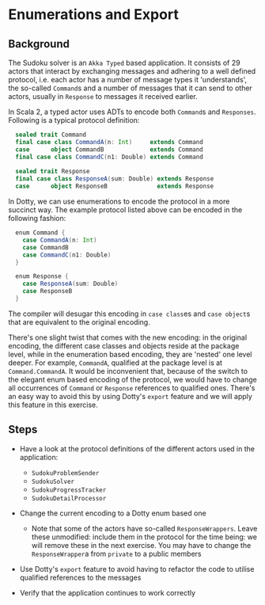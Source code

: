 # Enumerations and Export

## Background

The Sudoku solver is an `Akka Typed` based application. It consists of 29 actors
that interact by exchanging messages and adhering to a well defined protocol,
i.e. each actor has a number of message types it 'understands', the so-called
`Command`s and a number of messages that it can send to other actors, usually in
`Response` to messages it received earlier.

In Scala 2, a typed actor uses ADTs to encode both `Command`s and `Responses`.
Following is a typical protocol definition:

```scala
  sealed trait Command
  final case class CommandA(n: Int)     extends Command
  case      object CommandB             extends Command
  final case class CommandC(n1: Double) extends Command
  
  sealed trait Response
  final case class ResponseA(sum: Double) extends Response
  case      object ResponseB              extends Response
```

In Dotty, we can use enumerations to encode the protocol in a more succinct way.
The example protocol listed above can be encoded in the following fashion:

```scala
  enum Command {
    case CommandA(n: Int)
    case CommandB
    case CommandC(n1: Double)
  }

  enum Response {
    case ResponseA(sum: Double)
    case ResponseB
  }
```

The compiler will desugar this encoding in `case class`es and `case object`s that
are equivalent to the original encoding.

There's one slight twist that comes with the new encoding: in the original
encoding, the different case classes and objects reside at the package level,
while in the enumeration based encoding, they are 'nested' one level deeper.
For example, `CommandA`, qualified at the package level is at `Command.CommandA`.
It would be inconvenient that, because of the switch to the elegant enum
based encoding of the protocol, we would have to change all occurrences
of `Command` or `Response` references to qualified ones. There's an easy way
to avoid this by using Dotty's `export` feature and we will apply this feature
in this exercise.


## Steps

- Have a look at the protocol definitions of the different actors used in
  the application:

  - `SudokuProblemSender`
  - `SudokuSolver`
  - `SudokuProgressTracker`
  - `SudokuDetailProcessor`

- Change the current encoding to a Dotty enum based one
  - Note that some of the actors have so-called `ResponseWrappers`. Leave
    these unmodified: include them in the protocol for the time being: we
    will remove these in the next exercise. You may have to change the
    `ResponseWrapper`a from `private` to a public members
    
- Use Dotty's `export` feature to avoid having to refactor the code to
  utilise qualified references to the messages
  
- Verify that the application continues to work correctly